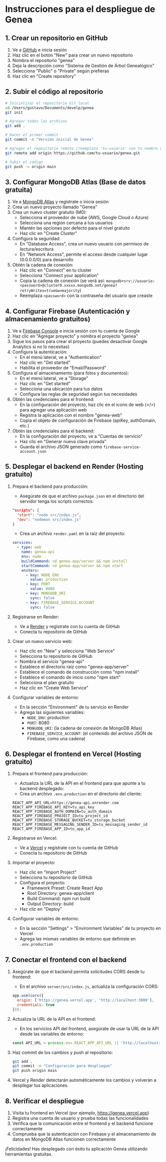 # Instrucciones para el despliegue de Genea

## 1. Crear un repositorio en GitHub

1. Ve a [GitHub](https://github.com) e inicia sesión
2. Haz clic en el botón "New" para crear un nuevo repositorio
3. Nombra el repositorio "genea"
4. Deja la descripción como "Sistema de Gestión de Árbol Genealógico"
5. Selecciona "Public" o "Private" según prefieras
6. Haz clic en "Create repository"

## 2. Subir el código al repositorio

```bash
# Inicializar el repositorio Git local
cd /Users/gustavo/Documents/develp/genea
git init

# Agregar todos los archivos
git add .

# Hacer el primer commit
git commit -m "Versión inicial de Genea"

# Agregar el repositorio remoto (reemplaza 'tu-usuario' con tu nombre de usuario de GitHub)
git remote add origin https://github.com/tu-usuario/genea.git

# Subir el código
git push -u origin main
```

## 3. Configurar MongoDB Atlas (Base de datos gratuita)

1. Ve a [MongoDB Atlas](https://www.mongodb.com/cloud/atlas) y regístrate o inicia sesión
2. Crea un nuevo proyecto llamado "Genea"
3. Crea un nuevo cluster gratuito (M0):
   - Selecciona el proveedor de nube (AWS, Google Cloud o Azure)
   - Selecciona una región cercana a tus usuarios
   - Mantén las opciones por defecto para el nivel gratuito
   - Haz clic en "Create Cluster"
4. Configura la seguridad:
   - En "Database Access", crea un nuevo usuario con permisos de lectura/escritura
   - En "Network Access", permite el acceso desde cualquier lugar (0.0.0.0/0) para desarrollo
5. Obtén la cadena de conexión:
   - Haz clic en "Connect" en tu cluster
   - Selecciona "Connect your application"
   - Copia la cadena de conexión (se verá así: `mongodb+srv://usuario:<password>@cluster0.xxxxx.mongodb.net/genea?retryWrites=true&w=majority`)
   - Reemplaza `<password>` con la contraseña del usuario que creaste

## 4. Configurar Firebase (Autenticación y almacenamiento gratuitos)

1. Ve a [Firebase Console](https://console.firebase.google.com/) e inicia sesión con tu cuenta de Google
2. Haz clic en "Agregar proyecto" y nombra el proyecto "genea"
3. Sigue los pasos para crear el proyecto (puedes desactivar Google Analytics si no lo necesitas)
4. Configura la autenticación:
   - En el menú lateral, ve a "Authentication"
   - Haz clic en "Get started"
   - Habilita el proveedor de "Email/Password"
5. Configura el almacenamiento (para fotos y documentos):
   - En el menú lateral, ve a "Storage"
   - Haz clic en "Get started"
   - Selecciona una ubicación para tus datos
   - Configura las reglas de seguridad según tus necesidades
6. Obtén las credenciales para el frontend:
   - En la configuración del proyecto, haz clic en el icono de web (</>) para agregar una aplicación web
   - Registra la aplicación con el nombre "genea-web"
   - Copia el objeto de configuración de Firebase (apiKey, authDomain, etc.)
7. Obtén las credenciales para el backend:
   - En la configuración del proyecto, ve a "Cuentas de servicio"
   - Haz clic en "Generar nueva clave privada"
   - Guarda el archivo JSON generado como `firebase-service-account.json`

## 5. Desplegar el backend en Render (Hosting gratuito)

1. Prepara el backend para producción:
   - Asegúrate de que el archivo `package.json` en el directorio del servidor tenga los scripts correctos:
   ```json
   "scripts": {
     "start": "node src/index.js",
     "dev": "nodemon src/index.js"
   }
   ```
   - Crea un archivo `render.yaml` en la raíz del proyecto:
   ```yaml
   services:
     - type: web
       name: genea-api
       env: node
       buildCommand: cd genea-app/server && npm install
       startCommand: cd genea-app/server && npm start
       envVars:
         - key: NODE_ENV
           value: production
         - key: PORT
           value: 8080
         - key: MONGODB_URI
           sync: false
         - key: FIREBASE_SERVICE_ACCOUNT
           sync: false
   ```

2. Registrarse en Render:
   - Ve a [Render](https://render.com/) y regístrate con tu cuenta de GitHub
   - Conecta tu repositorio de GitHub

3. Crear un nuevo servicio web:
   - Haz clic en "New" y selecciona "Web Service"
   - Selecciona tu repositorio de GitHub
   - Nombra el servicio "genea-api"
   - Establece el directorio raíz como "genea-app/server"
   - Establece el comando de construcción como "npm install"
   - Establece el comando de inicio como "npm start"
   - Selecciona el plan gratuito
   - Haz clic en "Create Web Service"

4. Configurar variables de entorno:
   - En la sección "Environment" de tu servicio en Render
   - Agrega las siguientes variables:
     - `NODE_ENV`: production
     - `PORT`: 8080
     - `MONGODB_URI`: (la cadena de conexión de MongoDB Atlas)
     - `FIREBASE_SERVICE_ACCOUNT`: (el contenido del archivo JSON de Firebase, como una cadena)

## 6. Desplegar el frontend en Vercel (Hosting gratuito)

1. Prepara el frontend para producción:
   - Actualiza la URL de la API en el frontend para que apunte a tu backend desplegado:
   - Crea un archivo `.env.production` en el directorio del cliente:
   ```
   REACT_APP_API_URL=https://genea-api.onrender.com
   REACT_APP_FIREBASE_API_KEY=tu_api_key
   REACT_APP_FIREBASE_AUTH_DOMAIN=tu_auth_domain
   REACT_APP_FIREBASE_PROJECT_ID=tu_project_id
   REACT_APP_FIREBASE_STORAGE_BUCKET=tu_storage_bucket
   REACT_APP_FIREBASE_MESSAGING_SENDER_ID=tu_messaging_sender_id
   REACT_APP_FIREBASE_APP_ID=tu_app_id
   ```

2. Registrarse en Vercel:
   - Ve a [Vercel](https://vercel.com/) y regístrate con tu cuenta de GitHub
   - Conecta tu repositorio de GitHub

3. Importar el proyecto:
   - Haz clic en "Import Project"
   - Selecciona tu repositorio de GitHub
   - Configura el proyecto:
     - Framework Preset: Create React App
     - Root Directory: genea-app/client
     - Build Command: npm run build
     - Output Directory: build
   - Haz clic en "Deploy"

4. Configurar variables de entorno:
   - En la sección "Settings" > "Environment Variables" de tu proyecto en Vercel
   - Agrega las mismas variables de entorno que definiste en `.env.production`

## 7. Conectar el frontend con el backend

1. Asegúrate de que el backend permita solicitudes CORS desde tu frontend:
   - En el archivo `server/src/index.js`, actualiza la configuración CORS:
   ```javascript
   app.use(cors({
     origin: ['https://genea.vercel.app', 'http://localhost:3000'],
     credentials: true
   }));
   ```

2. Actualiza la URL de la API en el frontend:
   - En los servicios API del frontend, asegúrate de usar la URL de la API desde las variables de entorno:
   ```javascript
   const API_URL = process.env.REACT_APP_API_URL || 'http://localhost:5000';
   ```

3. Haz commit de los cambios y push al repositorio:
   ```bash
   git add .
   git commit -m "Configuración para despliegue"
   git push origin main
   ```

4. Vercel y Render detectarán automáticamente los cambios y volverán a desplegar tus aplicaciones.

## 8. Verificar el despliegue

1. Visita tu frontend en Vercel (por ejemplo, https://genea.vercel.app)
2. Registra una cuenta de usuario y prueba todas las funcionalidades
3. Verifica que la comunicación entre el frontend y el backend funcione correctamente
4. Comprueba que la autenticación con Firebase y el almacenamiento de datos en MongoDB Atlas funcionen correctamente

¡Felicidades! Has desplegado con éxito tu aplicación Genea utilizando herramientas gratuitas.